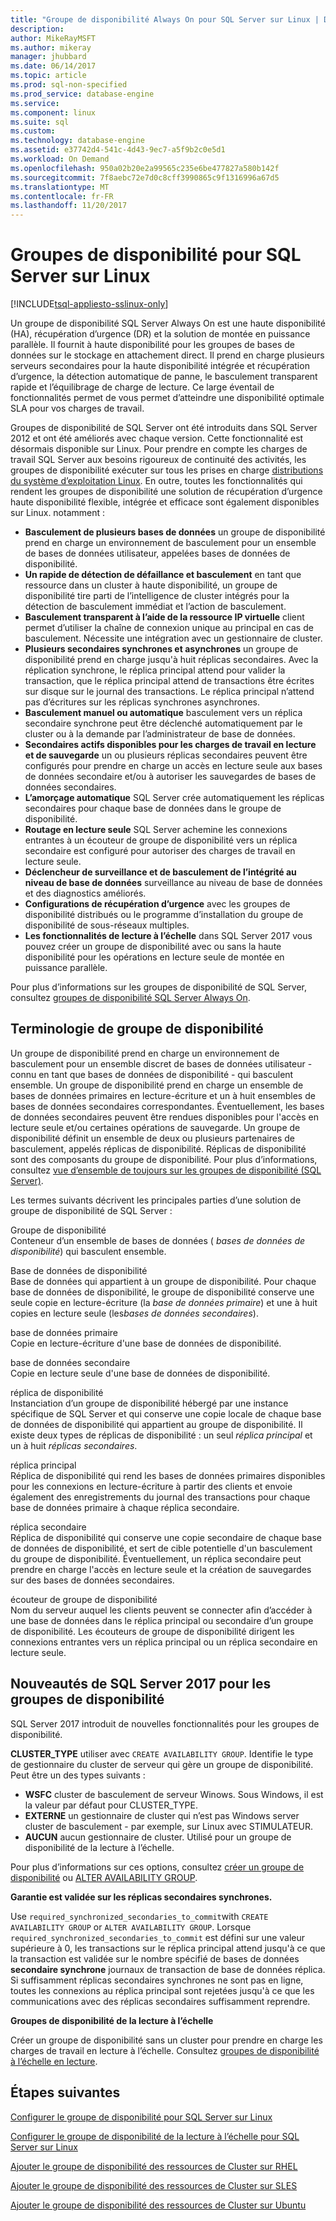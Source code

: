 ```yaml
---
title: "Groupe de disponibilité Always On pour SQL Server sur Linux | Documents Microsoft"
description: 
author: MikeRayMSFT
ms.author: mikeray
manager: jhubbard
ms.date: 06/14/2017
ms.topic: article
ms.prod: sql-non-specified
ms.prod_service: database-engine
ms.service: 
ms.component: linux
ms.suite: sql
ms.custom: 
ms.technology: database-engine
ms.assetid: e37742d4-541c-4d43-9ec7-a5f9b2c0e5d1
ms.workload: On Demand
ms.openlocfilehash: 950a02b20e2a99565c235e6be477827a580b142f
ms.sourcegitcommit: 7f8aebc72e7d0c8cff3990865c9f1316996a67d5
ms.translationtype: MT
ms.contentlocale: fr-FR
ms.lasthandoff: 11/20/2017
---
```

# <a name="availability-groups-for-sql-server-on-linux"></a>Groupes de disponibilité pour SQL Server sur Linux

[!INCLUDE[tsql-appliesto-sslinux-only](../includes/tsql-appliesto-sslinux-only.md)]

Un groupe de disponibilité SQL Server Always On est une haute disponibilité (HA), récupération d’urgence (DR) et la solution de montée en puissance parallèle. Il fournit à haute disponibilité pour les groupes de bases de données sur le stockage en attachement direct. Il prend en charge plusieurs serveurs secondaires pour la haute disponibilité intégrée et récupération d’urgence, la détection automatique de panne, le basculement transparent rapide et l’équilibrage de charge de lecture. Ce large éventail de fonctionnalités permet de vous permet d’atteindre une disponibilité optimale SLA pour vos charges de travail.

Groupes de disponibilité de SQL Server ont été introduits dans SQL Server 2012 et ont été améliorés avec chaque version. Cette fonctionnalité est désormais disponible sur Linux. Pour prendre en compte les charges de travail SQL Server aux besoins rigoureux de continuité des activités, les groupes de disponibilité exécuter sur tous les prises en charge [distributions du système d’exploitation Linux](sql-server-linux-release-notes.md). En outre, toutes les fonctionnalités qui rendent les groupes de disponibilité une solution de récupération d’urgence haute disponibilité flexible, intégrée et efficace sont également disponibles sur Linux. notamment : 

- **Basculement de plusieurs bases de données** un groupe de disponibilité prend en charge un environnement de basculement pour un ensemble de bases de données utilisateur, appelées bases de données de disponibilité.
- **Un rapide de détection de défaillance et basculement** en tant que ressource dans un cluster à haute disponibilité, un groupe de disponibilité tire parti de l’intelligence de cluster intégrés pour la détection de basculement immédiat et l’action de basculement.
- **Basculement transparent à l’aide de la ressource IP virtuelle** client permet d’utiliser la chaîne de connexion unique au principal en cas de basculement. Nécessite une intégration avec un gestionnaire de cluster.
- **Plusieurs secondaires synchrones et asynchrones** un groupe de disponibilité prend en charge jusqu'à huit réplicas secondaires. Avec la réplication synchrone, le réplica principal attend pour valider la transaction, que le réplica principal attend de transactions être écrites sur disque sur le journal des transactions. Le réplica principal n’attend pas d’écritures sur les réplicas synchrones asynchrones.  
- **Basculement manuel ou automatique** basculement vers un réplica secondaire synchrone peut être déclenché automatiquement par le cluster ou à la demande par l’administrateur de base de données.
- **Secondaires actifs disponibles pour les charges de travail en lecture et de sauvegarde** un ou plusieurs réplicas secondaires peuvent être configurés pour prendre en charge un accès en lecture seule aux bases de données secondaire et/ou à autoriser les sauvegardes de bases de données secondaires.
- **L’amorçage automatique** SQL Server crée automatiquement les réplicas secondaires pour chaque base de données dans le groupe de disponibilité.
- **Routage en lecture seule** SQL Server achemine les connexions entrantes à un écouteur de groupe de disponibilité vers un réplica secondaire est configuré pour autoriser des charges de travail en lecture seule. 
- **Déclencheur de surveillance et de basculement de l’intégrité au niveau de base de données** surveillance au niveau de base de données et des diagnostics améliorés. 
- **Configurations de récupération d’urgence** avec les groupes de disponibilité distribués ou le programme d’installation du groupe de disponibilité de sous-réseaux multiples. 
- **Les fonctionnalités de lecture à l’échelle** dans SQL Server 2017 vous pouvez créer un groupe de disponibilité avec ou sans la haute disponibilité pour les opérations en lecture seule de montée en puissance parallèle. 


Pour plus d’informations sur les groupes de disponibilité de SQL Server, consultez [groupes de disponibilité SQL Server Always On](http://msdn.microsoft.com/library/hh510230.aspx).

## <a name="availability-group-terminology"></a>Terminologie de groupe de disponibilité

Un groupe de disponibilité prend en charge un environnement de basculement pour un ensemble discret de bases de données utilisateur - connu en tant que bases de données de disponibilité - qui basculent ensemble. Un groupe de disponibilité prend en charge un ensemble de bases de données primaires en lecture-écriture et un à huit ensembles de bases de données secondaires correspondantes. Éventuellement, les bases de données secondaires peuvent être rendues disponibles pour l'accès en lecture seule et/ou certaines opérations de sauvegarde. Un groupe de disponibilité définit un ensemble de deux ou plusieurs partenaires de basculement, appelés réplicas de disponibilité. Réplicas de disponibilité sont des composants du groupe de disponibilité. Pour plus d’informations, consultez [vue d’ensemble de toujours sur les groupes de disponibilité (SQL Server)](http://msdn.microsoft.com/library/ff877884.aspx).

Les termes suivants décrivent les principales parties d’une solution de groupe de disponibilité de SQL Server :

 Groupe de disponibilité  
 Conteneur d’un ensemble de bases de données ( *bases de données de disponibilité*) qui basculent ensemble.  
  
 Base de données de disponibilité  
 Base de données qui appartient à un groupe de disponibilité. Pour chaque base de données de disponibilité, le groupe de disponibilité conserve une seule copie en lecture-écriture (la *base de données primaire*) et une à huit copies en lecture seule (les*bases de données secondaires*).  
  
 base de données primaire  
 Copie en lecture-écriture d'une base de données de disponibilité.  
  
 base de données secondaire  
 Copie en lecture seule d'une base de données de disponibilité.  
  
 réplica de disponibilité  
 Instanciation d’un groupe de disponibilité hébergé par une instance spécifique de SQL Server et qui conserve une copie locale de chaque base de données de disponibilité qui appartient au groupe de disponibilité. Il existe deux types de réplicas de disponibilité : un seul *réplica principal* et un à huit *réplicas secondaires*.  
  
 réplica principal  
 Réplica de disponibilité qui rend les bases de données primaires disponibles pour les connexions en lecture-écriture à partir des clients et envoie également des enregistrements du journal des transactions pour chaque base de données primaire à chaque réplica secondaire.  
  
 réplica secondaire  
 Réplica de disponibilité qui conserve une copie secondaire de chaque base de données de disponibilité, et sert de cible potentielle d'un basculement du groupe de disponibilité. Éventuellement, un réplica secondaire peut prendre en charge l'accès en lecture seule et la création de sauvegardes sur des bases de données secondaires.  
  
 écouteur de groupe de disponibilité  
 Nom du serveur auquel les clients peuvent se connecter afin d’accéder à une base de données dans le réplica principal ou secondaire d’un groupe de disponibilité. Les écouteurs de groupe de disponibilité dirigent les connexions entrantes vers un réplica principal ou un réplica secondaire en lecture seule.  


## <a name="new-in-sql-server-2017-for-availability-groups"></a>Nouveautés de SQL Server 2017 pour les groupes de disponibilité

SQL Server 2017 introduit de nouvelles fonctionnalités pour les groupes de disponibilité.

**CLUSTER_TYPE** utiliser avec `CREATE AVAILABILITY GROUP`. Identifie le type de gestionnaire du cluster de serveur qui gère un groupe de disponibilité. Peut être un des types suivants :

   - **WSFC** cluster de basculement de serveur Winows. Sous Windows, il est la valeur par défaut pour CLUSTER_TYPE.
   - **EXTERNE** un gestionnaire de cluster qui n’est pas Windows server cluster de basculement - par exemple, sur Linux avec STIMULATEUR.
   - **AUCUN** aucun gestionnaire de cluster. Utilisé pour un groupe de disponibilité de la lecture à l’échelle.

Pour plus d’informations sur ces options, consultez [créer un groupe de disponibilité](http://msdn.microsoft.com/library/ff878399.aspx) ou [ALTER AVAILABILITY GROUP](http://msdn.microsoft.com/library/ff878601.aspx).

**Garantie est validée sur les réplicas secondaires synchrones.**

Use `required_synchronized_secondaries_to_commit`with `CREATE AVAILABILITY GROUP` or `ALTER AVAILABILITY GROUP`. Lorsque `required_synchronized_secondaries_to_commit` est défini sur une valeur supérieure à 0, les transactions sur le réplica principal attend jusqu'à ce que la transaction est validée sur le nombre spécifié de bases de données **secondaire synchrone** journaux de transaction de base de données réplica. Si suffisamment réplicas secondaires synchrones ne sont pas en ligne, toutes les connexions au réplica principal sont rejetées jusqu'à ce que les communications avec des réplicas secondaires suffisamment reprendre.

**Groupes de disponibilité de la lecture à l’échelle**

Créer un groupe de disponibilité sans un cluster pour prendre en charge les charges de travail en lecture à l’échelle. Consultez [groupes de disponibilité à l’échelle en lecture](../database-engine/availability-groups/windows/read-scale-availability-groups.md).

## <a name="next-steps"></a>Étapes suivantes

[Configurer le groupe de disponibilité pour SQL Server sur Linux](sql-server-linux-availability-group-configure-ha.md)

[Configurer le groupe de disponibilité de la lecture à l’échelle pour SQL Server sur Linux](sql-server-linux-availability-group-configure-rs.md)

[Ajouter le groupe de disponibilité des ressources de Cluster sur RHEL](sql-server-linux-availability-group-cluster-rhel.md)

[Ajouter le groupe de disponibilité des ressources de Cluster sur SLES](sql-server-linux-availability-group-cluster-sles.md)

[Ajouter le groupe de disponibilité des ressources de Cluster sur Ubuntu](sql-server-linux-availability-group-cluster-ubuntu.md)
